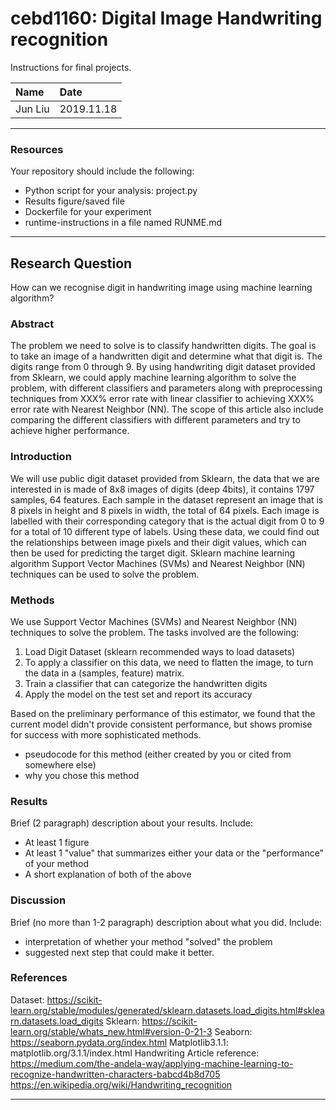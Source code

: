 # cebd1160: Digital Image Handwriting recognition
Instructions for final projects.

| Name | Date |
|:-------|:---------------|
|Jun Liu | 2019.11.18|

-----

### Resources
Your repository should include the following:

- Python script for your analysis: project.py
- Results figure/saved file
- Dockerfile for your experiment
- runtime-instructions in a file named RUNME.md

-----

## Research Question

How can we recognise digit in handwriting image using machine learning algorithm? 
### Abstract
The problem we need to solve is to classify handwritten digits. The goal is to take an image of a handwritten digit and determine what that digit is. The digits range from 0 through 9. By using handwriting digit dataset provided from Sklearn, we could apply machine learning algorithm to solve the problem, with different classifiers and parameters along with preprocessing techniques from XXX% error rate with linear classifier to achieving XXX% error rate with Nearest Neighbor (NN). The scope of this article also include comparing the different classifiers with different parameters and try to achieve higher performance.

### Introduction
We will use public digit dataset provided from Sklearn, the data that we are interested in is made of 8x8 images of digits (deep 4bits), it contains 1797 samples, 64 features. Each sample in the dataset represent an image that is 8 pixels in height and 8 pixels in width, the total of 64 pixels. Each image is labelled with their corresponding category that is the actual digit from 0 to 9 for a total of 10 different type of labels. Using these data, we could find out the relationships between image pixels and their digit values, which can then be used for predicting the target digit. Sklearn machine learning algorithm Support Vector Machines (SVMs) and Nearest Neighbor (NN) techniques can be used to solve the problem.

### Methods
We use Support Vector Machines (SVMs) and Nearest Neighbor (NN) techniques to solve the problem. The tasks involved are the following:

1. Load Digit Dataset (sklearn recommended ways to load datasets)
2. To apply a classifier on this data, we need to flatten the image, to turn the data in a (samples, feature) matrix.
2. Train a classifier that can categorize the handwritten digits
3. Apply the model on the test set and report its accuracy

Based on the preliminary performance of this estimator, we found that the current model didn't provide consistent performance, but shows promise for success with more sophisticated methods.

- pseudocode for this method (either created by you or cited from somewhere else)
- why you chose this method

### Results

Brief (2 paragraph) description about your results. Include:

- At least 1 figure
- At least 1 "value" that summarizes either your data or the "performance" of your method
- A short explanation of both of the above

### Discussion
Brief (no more than 1-2 paragraph) description about what you did. Include:

- interpretation of whether your method "solved" the problem
- suggested next step that could make it better.

### References
Dataset: https://scikit-learn.org/stable/modules/generated/sklearn.datasets.load_digits.html#sklearn.datasets.load_digits
Sklearn: https://scikit-learn.org/stable/whats_new.html#version-0-21-3
Seaborn: https://seaborn.pydata.org/index.html
Matplotlib3.1.1: matplotlib.org/3.1.1/index.html
Handwriting Article reference:
https://medium.com/the-andela-way/applying-machine-learning-to-recognize-handwritten-characters-babcd4b8d705
https://en.wikipedia.org/wiki/Handwriting_recognition

-------
